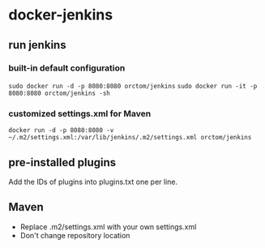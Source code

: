 # docker-jenkins

## run jenkins

### built-in default configuration
```sudo docker run -d -p 8080:8080 orctom/jenkins```
```sudo docker run -it -p 8080:8080 orctom/jenkins -sh```

### customized settings.xml for Maven
```docker run -d -p 8080:8080 -v ~/.m2/settings.xml:/var/lib/jenkins/.m2/settings.xml orctom/jenkins```

## pre-installed plugins
Add the IDs of plugins into plugins.txt one per line.

## Maven
 * Replace .m2/settings.xml with your own settings.xml
 * Don't change repository location
